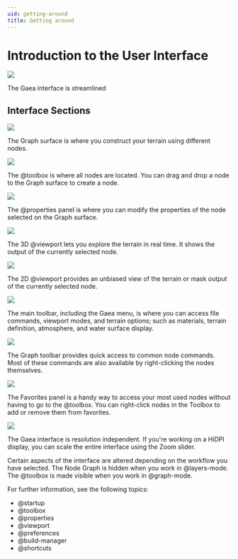```yaml
---
uid: getting-around
title: Getting around
---
```


# Introduction to the User Interface

![](/images/ui/Graph-Full.png)

The Gaea interface is streamlined

## Interface Sections
![](/images/ui/Graph-Graph.jpg)

The Graph surface is where you construct your terrain using different nodes.

![](/images/ui/Graph-Toolbox.jpg)

The @toolbox is where all nodes are located. You can drag and drop a node to the Graph surface to create a node.

![](/images/ui/Graph-Properties.jpg)

The @properties panel is where you can modify the properties of the node selected on the Graph surface.

![](/images/ui/Graph-Viewport3D.jpg)

The 3D @viewport lets you explore the terrain in real time. It shows the output of the currently selected node.

![](/images/ui/Graph-Viewport2D.jpg)

The 2D @viewport provides an unbiased view of the terrain or mask output of the currently selected node.

![](/images/ui/Graph-Toolbar.jpg)

The main toolbar, including the Gaea menu, is where you can access file commands, viewport modes, and terrain options; such as materials, terrain definition, atmosphere, and water surface display.

![](/images/ui/Graph-GraphToolbar.jpg)

The Graph toolbar provides quick access to common node commands. Most of these commands are also available by right-clicking the nodes themselves.

![](/images/ui/Graph-Favorites.jpg)

The Favorites panel is a handy way to access your most used nodes without having to go to the @toolbox. You can right-click nodes in the Toolbox to add or remove them from favorites.

![](/images/ui/Graph-Zoom.png)

The Gaea interface is resolution independent. If you're working on a HiDPI display, you can scale the entire interface using the Zoom slider.

Certain aspects of the interface are altered depending on the workflow you have selected. The Node Graph is hidden when you work in @layers-mode. The @toolbox is made visible when you work in @graph-mode.

For further information, see the following topics:
- @startup
- @toolbox
- @properties
- @viewport
- @preferences
- @build-manager
- @shortcuts
